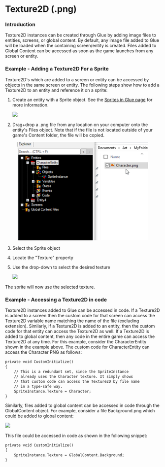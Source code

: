 # Texture2D (.png)

### Introduction

Texture2D instances can be created through Glue by adding image files to entities, screens, or global content. By default, any image file added to Glue will be loaded when the containing screen/entity is created. Files added to Global Content can be accessed as soon as the game launches from any screen or entity.

### Example - Adding a Texture2D For a Sprite

Texture2D's which are added to a screen or entity can be accessed by objects in the same screen or entity. The following steps show how to add a Texture2D to an entity and reference it on a sprite:

1.  Create an entity with a Sprite object. See the [Sprites in Glue page](../objects/object-types/glue-reference-sprite.md) for more information.

    ![](../../media/2019-06-img\_5d18b9a876102.png)
2. Drag+drop a .png file from any location on your computer onto the entity's Files object. Note that if the file is not located outside of your game's Content folder, the file will be copied.

<figure><img src="../../media/2016-07-2019-06-30_07-32-33.gif" alt=""><figcaption></figcaption></figure>

3. Select the Sprite object
4. Locate the "Texture" property
5.  Use the drop-down to select the desired texture

    ![](../../media/2016-07-img\_57881ea9e2cbc.png)

The sprite will now use the selected texture.

### Example - Accessing a Texture2D in code

Texture2D instances added to Glue can be accessed in code. If a Texture2D is added to a screen then the custom code for that screen can access the Texture2D variable name matching the name of the file (excluding extension). Similarly, if a Texture2D is added to an entity, then the custom code for that entity can access the Texture2D as well. If a Texture2D is added to global content, then any code in the entire game can access the Texture2D at any time. For this example, consider the CharacterEntity shown in the example above. The custom code for CharacterEntity can access the Character PNG as follows:

```lang:c#
private void CustomInitialize()
{
    // This is a redundant set, since the SpriteInstance
    // already uses the Character texture. It simply shows
    // that custom code can access the Texture2D by file name
    // in a type-safe way.
    SpriteInstance.Texture = Character;
}
```

Similarly, files added to global content can be accessed in code through the GlobalContent object. For example, consider a file Background.png which could be added to global content:

![](../../media/2016-07-img\_57882064ea554.png)

This file could be accessed in code as shown in the following snippet:

```lang:c#
private void CustomInitialize()
{
    SpriteInstance.Texture = GlobalContent.Background;
}
```
